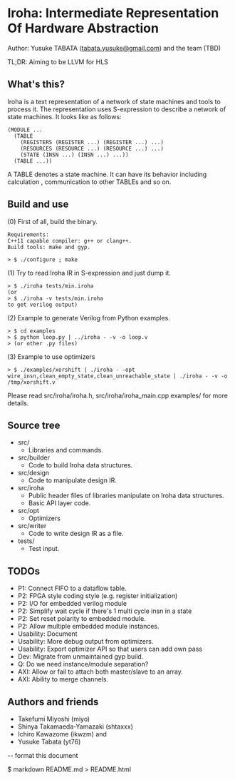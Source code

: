 # Iroha: Intermediate Representation Of Hardware Abstraction
Author: Yusuke TABATA (tabata.yusuke@gmail.com) and the team (TBD)

TL;DR: Aiming to be LLVM for HLS

## What's this?

Iroha is a text representation of a network of state machines and tools to process it. The representation uses S-expression to describe a network of state machines.
It looks like as follows:

    (MODULE ...
      (TABLE
        (REGISTERS (REGISTER ...) (REGISTER ...) ...)
        (RESOURCES (RESOURCE ...) (RESOURCE ...) ...)
        (STATE (INSN ...) (INSN ...) ...))
      (TABLE ...))

A TABLE denotes a state machine. It can have its behavior including calculation , communication to other TABLEs and so on.

## Build and use

(0) First of all, build the binary.

    Requirements:
    C++11 capable compiler: g++ or clang++.
    Build tools: make and gyp.

    > $ ./configure ; make

(1) Try to read Iroha IR in S-expression and just dump it.

    > $ ./iroha tests/min.iroha
    (or
    > $ ./iroha -v tests/min.iroha
    to get verilog output)


(2) Example to generate Verilog from Python examples.

    > $ cd examples
    > $ python loop.py | ../iroha - -v -o loop.v
    > (or other .py files)

(3) Example to use optimizers

    > $ ./examples/xorshift | ./iroha - -opt wire_insn,clean_empty_state,clean_unreachable_state | ./iroha - -v -o /tmp/xorshift.v


Please read src/iroha/iroha.h, src/iroha/iroha_main.cpp examples/ for more details.

## Source tree

* src/
    * Libraries and commands.
* src/builder
    * Code to build Iroha data structures.
* src/design
    * Code to manipulate design IR.
* src/iroha
    * Public header files of libraries manipulate on Iroha data structures.
    * Basic API layer code.
* src/opt
    * Optimizers
* src/writer
    * Code to write design IR as a file.
* tests/
    * Test input.

## TODOs

* P1: Connect FIFO to a dataflow table.
* P2: FPGA style coding style (e.g. register initialization)
* P2: I/O for embedded verilog module
* P2: Simplify wait cycle if there's 1 multi cycle insn in a state
* P2: Set reset polarity to embedded module.
* P2: Allow multiple embedded module instances.
* Usability: Document
* Usability: More debug output from optimizers.
* Usability: Export optimizer API so that users can add own pass
* Dev: Migrate from unmaintained gyp build.
* Q: Do we need instance/module separation?
* AXI: Allow or fail to attach both master/slave to an array.
* AXI: Ability to merge channels.

## Authors and friends

* Takefumi Miyoshi (miyo)
* Shinya Takamaeda-Yamazaki (shtaxxx)
* Ichiro Kawazome (ikwzm)
and
* Yusuke Tabata (yt76)

-- format this document

$ markdown README.md > README.html

